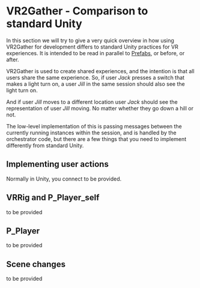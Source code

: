 # VR2Gather - Comparison to standard Unity

In this section we will try to give a very quick overview in how using VR2Gather for development differs to standard Unity practices for VR experiences. It is intended to be read in parallel to [Prefabs](04-prefabs.md), or before, or after.

VR2Gather is used to create shared experiences, and the intention is that all users share the same experience. So, if user _Jack_ presses a switch that makes a light turn on, a user _Jill_ in the same session should also see the light turn on.

And if user _Jill_ moves to a different location user _Jack_ should see the representation of user _Jill_ moving. No matter whether they go down a hill or not.

The low-level implementation of this is passing messages between the currently running instances within the session, and is handled by the orchestrator code, but there are a few things that you need to implement differently from standard Unity.

## Implementing user actions

Normally in Unity, you connect to be provided.

## VRRig and P\_Player\_self

to be provided

## P_Player

to be provided

## Scene changes

to be provided


